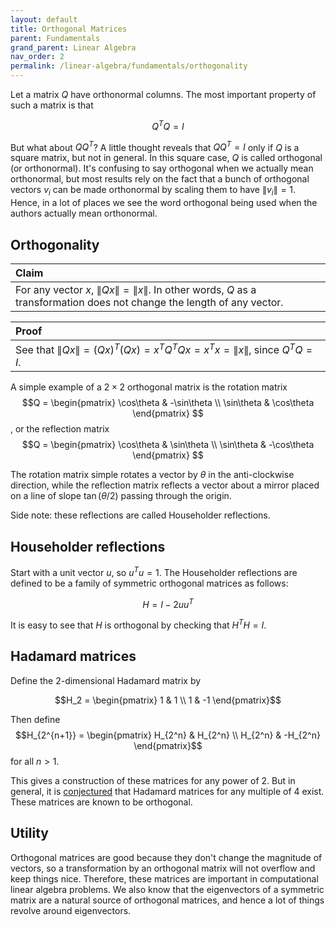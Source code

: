 ```yaml
---
layout: default
title: Orthogonal Matrices
parent: Fundamentals
grand_parent: Linear Algebra
nav_order: 2
permalink: /linear-algebra/fundamentals/orthogonality
---
```


Let a matrix $Q$ have orthonormal columns. The most important property of such a matrix is that

$$Q^TQ = I$$

But what about $QQ^T$? A little thought reveals that $QQ^T = I$ only if $Q$ is a square matrix, but not in general. In this square case, $Q$ is called orthogonal (or orthonormal). It's confusing to say orthogonal when we actually mean orthonormal, but most results rely on the fact that a bunch of orthogonal vectors $v_i$ can be made orthonormal by scaling them to have $\lVert v_i\rVert = 1$. Hence, in a lot of places we see the word orthogonal being used when the authors actually mean orthonormal.


## Orthogonality

| <span class="fs-4 text-green-200">Claim</span> |
|:---------------|
| For any vector $x$, $\lVert Qx\rVert = \lVert x\rVert$. In other words, $Q$ as a transformation does not change the length of any vector. |

| <span class="fs-4 text-green-200">Proof</span> |
|:---------------|
| See that $\lVert Qx\rVert = (Qx)^T(Qx) = x^TQ^TQx = x^Tx = \lVert x\rVert$, since $Q^TQ = I$.|

A simple example of a $2\times 2$ orthogonal matrix is the rotation matrix
$$Q = \begin{pmatrix}
    \cos\theta & -\sin\theta \\
    \sin\theta & \cos\theta
    \end{pmatrix}
$$,
or the reflection matrix
$$Q = \begin{pmatrix}
    \cos\theta & \sin\theta \\
    \sin\theta & -\cos\theta
    \end{pmatrix}
$$

The rotation matrix simple rotates a vector by $\theta$ in the anti-clockwise direction, while the reflection matrix reflects a vector about a mirror placed on a line of slope $\tan(\theta/2)$ passing through the origin.

Side note: these reflections are called <span class="text-green-200">Householder reflections</span>.

## Householder reflections
Start with a unit vector $u$, so $u^Tu = 1$. The Householder reflections are defined to be a family of symmetric orthogonal matrices as follows:

$$H = I - 2uu^T$$

It is easy to see that $H$ is orthogonal by checking that $H^TH = I$.

## Hadamard matrices
Define the $2$-dimensional Hadamard matrix by

$$H_2 =
    \begin{pmatrix}
    1 & 1 \\
    1 & -1
    \end{pmatrix}$$

Then define $$H_{2^{n+1}} = \begin{pmatrix}
    H_{2^n} & H_{2^n} \\
    H_{2^n} & -H_{2^n}
    \end{pmatrix}$$
for all $n > 1$.

This gives a construction of these matrices for any power of 2. But in general, it is [conjectured](https://en.wikipedia.org/wiki/Hadamard_matrix#Hadamard_conjecture) that Hadamard matrices for any multiple of 4 exist. These matrices are known to be orthogonal.


## Utility
Orthogonal matrices are good because they don't change the magnitude of vectors, so a transformation by an orthogonal matrix will not overflow and keep things nice. Therefore, these matrices are important in computational linear algebra problems. We also know that the eigenvectors of a symmetric matrix are a natural source of orthogonal matrices, and hence a lot of things revolve around eigenvectors.

